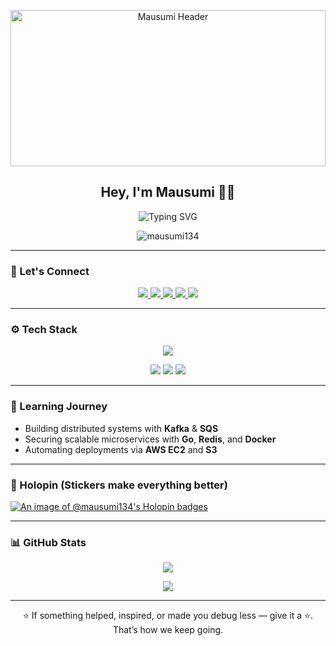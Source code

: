 <p align="center">
  <img src="https://github.com/user-attachments/assets/8d8a89ed-78a1-4deb-96ff-664cf03bcd52" alt="Mausumi Header" width="100%" height="250">



</p>

<h2 align="center">Hey, I'm Mausumi 👩‍💻</h2>




<p align="center">
  <img src="https://readme-typing-svg.demolab.com?font=Fira+Code&pause=1000&color=64F4AC&center=true&vCenter=true&width=435&lines=Backend+dev+on+a+mission...;Open-source+curious+and+keyboard+friendly!" alt="Typing SVG" />
</p>

<p align="center">
  <img src="https://komarev.com/ghpvc/?username=mausumi134&label=Profile%20views&color=6b5b95&style=flat-square" alt="mausumi134" />
</p>

---

### 💬 Let's Connect

<p align="center">
  <a href="https://discord.com/users/1284912937323987076">
    <img src="https://img.shields.io/badge/Discord-404EED?style=for-the-badge&logo=discord&logoColor=white" />
  </a>
  <a href="https://www.linkedin.com/in/mausumi-ghadei-006466229/">
    <img src="https://img.shields.io/badge/LinkedIn-0A66C2?style=for-the-badge&logo=linkedin&logoColor=white" />
  </a>
  <a href="https://github.com/Mausumi134">
    <img src="https://img.shields.io/badge/GitHub-181717?style=for-the-badge&logo=github&logoColor=white" />
  </a>
  <a href="https://www.hackerrank.com/profile/iangel8093">
    <img src="https://img.shields.io/badge/Hackerrank-2EC866?style=for-the-badge&logo=hackerrank&logoColor=white" />
  </a>
  <a href="https://leetcode.com/u/Mausumighadei/">
    <img src="https://img.shields.io/badge/LeetCode-FFA116?style=for-the-badge&logo=leetcode&logoColor=white" />
  </a>
</p>

---

### ⚙️ Tech Stack

<p align="center">
  <img src="https://skillicons.dev/icons?i=py,go,nodejs,react,mysql,mongodb,redis,kafka,git,github,docker,aws,linux,vscode,postman,html,css,js,tailwind&theme=dark" />
</p>

<p align="center">
  <img src="https://img.shields.io/badge/AWS%20S3-569A31?style=for-the-badge&logo=amazon-aws&logoColor=white" />
  <img src="https://img.shields.io/badge/AWS%20EC2-FF9900?style=for-the-badge&logo=amazon-aws&logoColor=white" />
  <img src="https://img.shields.io/badge/AWS%20SQS-232F3E?style=for-the-badge&logo=amazonaws&logoColor=white" />
</p>

---

### 🌱 Learning Journey
- Building distributed systems with **Kafka** & **SQS**
- Securing scalable microservices with **Go**, **Redis**, and **Docker**
- Automating deployments via **AWS EC2** and **S3**

---

### 🏅 Holopin (Stickers make everything better)

[![An image of @mausumi134's Holopin badges](https://holopin.me/mausumi134)](https://holopin.io/@mausumi134)

---

### 📊 GitHub Stats

<p align="center">
  <img src="https://github-readme-stats-sync.vercel.app/api?username=mausumi134&count_private=true&show_icons=true&theme=radical&border_radius=10" />
</p>

<p align="center">
  <img src="https://github-readme-streak-stats.herokuapp.com?user=mausumi134&theme=dark&hide_border=true" />
</p>

---

<p align="center">⭐ If something helped, inspired, or made you debug less — give it a ⭐. That’s how we keep going.</p>

